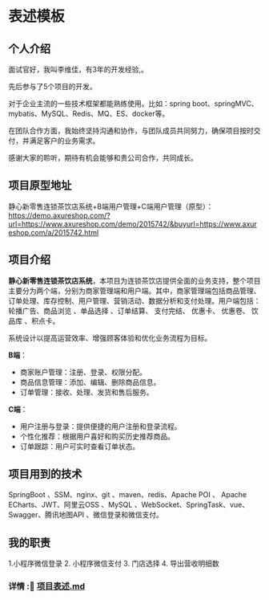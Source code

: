 # 表述模板

## 个人介绍

面试官好，我叫李维佳，有3年的开发经验,。

先后参与了5个项目的开发。

对于企业主流的一些技术框架都能熟练使用。比如：spring boot、springMVC、mybatis、MySQL、Redis、MQ、ES、docker等。

在团队合作方面，我始终坚持沟通和协作，与团队成员共同努力，确保项目按时交付，并满足客户的业务需求。

感谢大家的聆听，期待有机会能够和贵公司合作，共同成长。

## 项目原型地址

静心新零售连锁茶饮店系统+B端用户管理+C端用户管理（原型）： https://demo.axureshop.com/?url=https://www.axureshop.com/demo/2015742/&buyurl=https://www.axureshop.com/a/2015742.html

## 项目介绍

**静心新零售连锁茶饮店系统**，本项目为连锁茶饮店提供全面的业务支持，整个项目主要分为两个端，分别为商家管理端和用户端。其中，商家管理端包括商品管理、订单处理、库存控制、用户管理、营销活动、数据分析和支付处理。用户端包括：轮播广告、商品浏览 、单品选择 、订单结算、 支付完结、 优惠卡、 优惠卷、 饮品库 、积点卡。

系统设计以提高运营效率、增强顾客体验和优化业务流程为目标。

**B端**：

-  商家账户管理：注册、登录、权限分配。
-  商品信息管理：添加、编辑、删除商品信息。
-  订单管理：接收、处理、发货和售后服务。

**C端**：

- 用户注册与登录：提供便捷的用户注册和登录流程。
- 个性化推荐：根据用户喜好和购买历史推荐商品。
- 订单跟踪：用户可实时查看订单状态。

## 项目用到的技术

SpringBoot 、SSM、nginx、git 、maven、redis、Apache POI 、 Apache ECharts、JWT、阿里云OSS 、MySQL 、WebSocket、SpringTask、vue、Swagger、腾讯地图API 、微信登录和微信支付。

## 我的职责
1.小程序微信登录
2. 小程序微信支付
3. 门店选择
4. 导出营收明细数

### 详情 :🔎 [项目表述.md](https://github.com/user-attachments/files/16114546/_6._.md)

